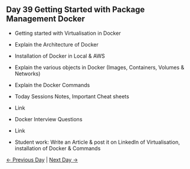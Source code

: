 ## Day 39 Getting Started with Package Management Docker

  - Getting started with Virtualisation in Docker
  - Explain the Architecture of Docker 
  - Installation of Docker in Local & AWS 
  - Explain the various objects in Docker (Images, Containers, Volumes & Networks)
  - Explain the Docker Commands
 
  - Today Sessions Notes, Important Cheat sheets 
  - Link
  - Docker Interview Questions
  - Link


  - Student work: Write an Article & post it on LinkedIn of Virtualisation, installation of Docker & Commands

 [← Previous Day](../day38/README.md) | [Next Day →](../day40/README.md)

